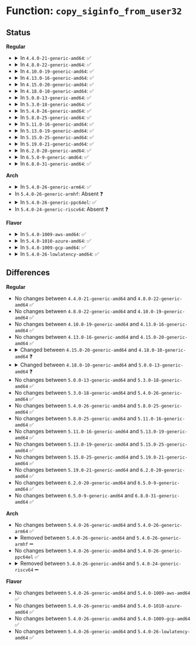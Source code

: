 # Function: <code>copy_siginfo_from_user32</code>

## Status
<b>Regular</b>
<ul>
<li>
<details>
<summary>In <code>4.4.0-21-generic-amd64</code>: ✅</summary>

```c
int copy_siginfo_from_user32(siginfo_t * to, compat_siginfo_t * from)
```

```json
{
  "name": "copy_siginfo_from_user32",
  "collision_type": "Unique Global",
  "inline_type": "No",
  "funcs": [
    {
      "addr": 18446744071579037552,
      "name": "copy_siginfo_from_user32",
      "external": true,
      "loc": "arch/x86/kernel/signal_compat.c:75",
      "file": "arch/x86/kernel/signal_compat.c",
      "inline": "seen, unknown",
      "caller_inline": [],
      "caller_func": [
        "kernel/ptrace.c:compat_ptrace_request",
        "kernel/signal.c:C_SYSC_rt_tgsigqueueinfo",
        "kernel/signal.c:C_SYSC_rt_sigqueueinfo"
      ]
    }
  ],
  "symbols": [
    {
      "addr": 18446744071579037552,
      "name": "copy_siginfo_from_user32",
      "section": ".text",
      "bind": "STB_GLOBAL",
      "size": 105
    }
  ]
}
```
</details>
</li>
<li>
<details>
<summary>In <code>4.8.0-22-generic-amd64</code>: ✅</summary>

```c
int copy_siginfo_from_user32(siginfo_t * to, compat_siginfo_t * from)
```

```json
{
  "name": "copy_siginfo_from_user32",
  "collision_type": "Unique Global",
  "inline_type": "No",
  "funcs": [
    {
      "addr": 18446744071579033648,
      "name": "copy_siginfo_from_user32",
      "external": true,
      "loc": "arch/x86/kernel/signal_compat.c:183",
      "file": "arch/x86/kernel/signal_compat.c",
      "inline": "seen, unknown",
      "caller_inline": [],
      "caller_func": [
        "kernel/ptrace.c:compat_ptrace_request",
        "kernel/signal.c:C_SYSC_rt_tgsigqueueinfo",
        "kernel/signal.c:C_SYSC_rt_sigqueueinfo"
      ]
    }
  ],
  "symbols": [
    {
      "addr": 18446744071579033648,
      "name": "copy_siginfo_from_user32",
      "section": ".text",
      "bind": "STB_GLOBAL",
      "size": 105
    }
  ]
}
```
</details>
</li>
<li>
<details>
<summary>In <code>4.10.0-19-generic-amd64</code>: ✅</summary>

```c
int copy_siginfo_from_user32(siginfo_t * to, compat_siginfo_t * from)
```

```json
{
  "name": "copy_siginfo_from_user32",
  "collision_type": "Unique Global",
  "inline_type": "No",
  "funcs": [
    {
      "addr": 18446744071579033376,
      "name": "copy_siginfo_from_user32",
      "external": true,
      "loc": "arch/x86/kernel/signal_compat.c:208",
      "file": "arch/x86/kernel/signal_compat.c",
      "inline": "seen, unknown",
      "caller_inline": [],
      "caller_func": [
        "kernel/ptrace.c:compat_ptrace_request",
        "kernel/signal.c:C_SYSC_rt_tgsigqueueinfo",
        "kernel/signal.c:C_SYSC_rt_sigqueueinfo"
      ]
    }
  ],
  "symbols": [
    {
      "addr": 18446744071579033376,
      "name": "copy_siginfo_from_user32",
      "section": ".text",
      "bind": "STB_GLOBAL",
      "size": 105
    }
  ]
}
```
</details>
</li>
<li>
<details>
<summary>In <code>4.13.0-16-generic-amd64</code>: ✅</summary>

```c
int copy_siginfo_from_user32(siginfo_t * to, compat_siginfo_t * from)
```

```json
{
  "name": "copy_siginfo_from_user32",
  "collision_type": "Unique Global",
  "inline_type": "No",
  "funcs": [
    {
      "addr": 18446744071579025808,
      "name": "copy_siginfo_from_user32",
      "external": true,
      "loc": "arch/x86/kernel/signal_compat.c:208",
      "file": "arch/x86/kernel/signal_compat.c",
      "inline": "seen, unknown",
      "caller_inline": [],
      "caller_func": [
        "kernel/ptrace.c:compat_ptrace_request",
        "kernel/signal.c:C_SYSC_rt_tgsigqueueinfo",
        "kernel/signal.c:C_SYSC_rt_sigqueueinfo"
      ]
    }
  ],
  "symbols": [
    {
      "addr": 18446744071579025808,
      "name": "copy_siginfo_from_user32",
      "section": ".text",
      "bind": "STB_GLOBAL",
      "size": 105
    }
  ]
}
```
</details>
</li>
<li>
<details>
<summary>In <code>4.15.0-20-generic-amd64</code>: ✅</summary>

```c
int copy_siginfo_from_user32(siginfo_t * to, compat_siginfo_t * from)
```

```json
{
  "name": "copy_siginfo_from_user32",
  "collision_type": "Unique Global",
  "inline_type": "No",
  "funcs": [
    {
      "addr": 18446744071579029248,
      "name": "copy_siginfo_from_user32",
      "external": true,
      "loc": "arch/x86/kernel/signal_compat.c:206",
      "file": "arch/x86/kernel/signal_compat.c",
      "inline": "seen, unknown",
      "caller_inline": [],
      "caller_func": [
        "kernel/ptrace.c:compat_ptrace_request",
        "kernel/signal.c:C_SYSC_rt_tgsigqueueinfo",
        "kernel/signal.c:C_SYSC_rt_sigqueueinfo"
      ]
    }
  ],
  "symbols": [
    {
      "addr": 18446744071579029248,
      "name": "copy_siginfo_from_user32",
      "section": ".text",
      "bind": "STB_GLOBAL",
      "size": 108
    }
  ]
}
```
</details>
</li>
<li>
<details>
<summary>In <code>4.18.0-10-generic-amd64</code>: ✅</summary>

```c
int copy_siginfo_from_user32(struct siginfo * to, const struct compat_siginfo * ufrom)
```

```json
{
  "name": "copy_siginfo_from_user32",
  "collision_type": "Unique Global",
  "inline_type": "No",
  "funcs": [
    {
      "addr": 18446744071579508480,
      "name": "copy_siginfo_from_user32",
      "external": true,
      "loc": "kernel/signal.c:2951",
      "file": "kernel/signal.c",
      "inline": "seen, unknown",
      "caller_inline": [],
      "caller_func": [
        "kernel/ptrace.c:compat_ptrace_request",
        "kernel/signal.c:__do_compat_sys_rt_tgsigqueueinfo",
        "kernel/signal.c:__do_compat_sys_rt_sigqueueinfo"
      ]
    }
  ],
  "symbols": [
    {
      "addr": 18446744071579508480,
      "name": "copy_siginfo_from_user32",
      "section": ".text",
      "bind": "STB_GLOBAL",
      "size": 461
    }
  ]
}
```
</details>
</li>
<li>
<details>
<summary>In <code>5.0.0-13-generic-amd64</code>: ✅</summary>

```c
int copy_siginfo_from_user32(struct kernel_siginfo * to, const struct compat_siginfo * ufrom)
```

```json
{
  "name": "copy_siginfo_from_user32",
  "collision_type": "Unique Global",
  "inline_type": "No",
  "funcs": [
    {
      "addr": 18446744071579544880,
      "name": "copy_siginfo_from_user32",
      "external": true,
      "loc": "kernel/signal.c:3285",
      "file": "kernel/signal.c",
      "inline": "seen, unknown",
      "caller_inline": [],
      "caller_func": [
        "kernel/ptrace.c:compat_ptrace_request"
      ]
    }
  ],
  "symbols": [
    {
      "addr": 18446744071579544880,
      "name": "copy_siginfo_from_user32",
      "section": ".text",
      "bind": "STB_GLOBAL",
      "size": 109
    }
  ]
}
```
</details>
</li>
<li>
<details>
<summary>In <code>5.3.0-18-generic-amd64</code>: ✅</summary>

```c
int copy_siginfo_from_user32(struct kernel_siginfo * to, const struct compat_siginfo * ufrom)
```

```json
{
  "name": "copy_siginfo_from_user32",
  "collision_type": "Unique Global",
  "inline_type": "No",
  "funcs": [
    {
      "addr": 18446744071579565504,
      "name": "copy_siginfo_from_user32",
      "external": true,
      "loc": "kernel/signal.c:3414",
      "file": "kernel/signal.c",
      "inline": "seen, unknown",
      "caller_inline": [],
      "caller_func": [
        "kernel/ptrace.c:compat_ptrace_request",
        "kernel/signal.c:copy_siginfo_from_user_any"
      ]
    }
  ],
  "symbols": [
    {
      "addr": 18446744071579565504,
      "name": "copy_siginfo_from_user32",
      "section": ".text",
      "bind": "STB_GLOBAL",
      "size": 111
    }
  ]
}
```
</details>
</li>
<li>
<details>
<summary>In <code>5.4.0-26-generic-amd64</code>: ✅</summary>

```c
int copy_siginfo_from_user32(struct kernel_siginfo * to, const struct compat_siginfo * ufrom)
```

```json
{
  "name": "copy_siginfo_from_user32",
  "collision_type": "Unique Global",
  "inline_type": "No",
  "funcs": [
    {
      "addr": 18446744071579591648,
      "name": "copy_siginfo_from_user32",
      "external": true,
      "loc": "kernel/signal.c:3419",
      "file": "kernel/signal.c",
      "inline": "seen, unknown",
      "caller_inline": [],
      "caller_func": [
        "kernel/ptrace.c:compat_ptrace_request",
        "kernel/signal.c:copy_siginfo_from_user_any"
      ]
    }
  ],
  "symbols": [
    {
      "addr": 18446744071579591648,
      "name": "copy_siginfo_from_user32",
      "section": ".text",
      "bind": "STB_GLOBAL",
      "size": 111
    }
  ]
}
```
</details>
</li>
<li>
<details>
<summary>In <code>5.8.0-25-generic-amd64</code>: ✅</summary>

```c
int copy_siginfo_from_user32(struct kernel_siginfo * to, const struct compat_siginfo * ufrom)
```

```json
{
  "name": "copy_siginfo_from_user32",
  "collision_type": "Unique Global",
  "inline_type": "No",
  "funcs": [
    {
      "addr": 18446744071579624992,
      "name": "copy_siginfo_from_user32",
      "external": true,
      "loc": "kernel/signal.c:3437",
      "file": "kernel/signal.c",
      "inline": "seen, unknown",
      "caller_inline": [],
      "caller_func": [
        "kernel/ptrace.c:compat_ptrace_request",
        "kernel/signal.c:__do_sys_pidfd_send_signal"
      ]
    }
  ],
  "symbols": [
    {
      "addr": 18446744071579624992,
      "name": "copy_siginfo_from_user32",
      "section": ".text",
      "bind": "STB_GLOBAL",
      "size": 106
    }
  ]
}
```
</details>
</li>
<li>
<details>
<summary>In <code>5.11.0-16-generic-amd64</code>: ✅</summary>

```c
int copy_siginfo_from_user32(struct kernel_siginfo * to, const struct compat_siginfo * ufrom)
```

```json
{
  "name": "copy_siginfo_from_user32",
  "collision_type": "Unique Global",
  "inline_type": "No",
  "funcs": [
    {
      "addr": 18446744071579605280,
      "name": "copy_siginfo_from_user32",
      "external": true,
      "loc": "kernel/signal.c:3457",
      "file": "kernel/signal.c",
      "inline": "seen, unknown",
      "caller_inline": [],
      "caller_func": [
        "kernel/ptrace.c:compat_ptrace_request",
        "kernel/signal.c:__do_sys_pidfd_send_signal"
      ]
    }
  ],
  "symbols": [
    {
      "addr": 18446744071579605280,
      "name": "copy_siginfo_from_user32",
      "section": ".text",
      "bind": "STB_GLOBAL",
      "size": 106
    }
  ]
}
```
</details>
</li>
<li>
<details>
<summary>In <code>5.13.0-19-generic-amd64</code>: ✅</summary>

```c
int copy_siginfo_from_user32(struct kernel_siginfo * to, const struct compat_siginfo * ufrom)
```

```json
{
  "name": "copy_siginfo_from_user32",
  "collision_type": "Unique Global",
  "inline_type": "No",
  "funcs": [
    {
      "addr": 18446744071579611408,
      "name": "copy_siginfo_from_user32",
      "external": true,
      "loc": "kernel/signal.c:3479",
      "file": "kernel/signal.c",
      "inline": "seen, unknown",
      "caller_inline": [],
      "caller_func": [
        "kernel/ptrace.c:compat_ptrace_request",
        "kernel/signal.c:__do_sys_pidfd_send_signal"
      ]
    }
  ],
  "symbols": [
    {
      "addr": 18446744071579611408,
      "name": "copy_siginfo_from_user32",
      "section": ".text",
      "bind": "STB_GLOBAL",
      "size": 106
    }
  ]
}
```
</details>
</li>
<li>
<details>
<summary>In <code>5.15.0-25-generic-amd64</code>: ✅</summary>

```c
int copy_siginfo_from_user32(struct kernel_siginfo * to, const struct compat_siginfo * ufrom)
```

```json
{
  "name": "copy_siginfo_from_user32",
  "collision_type": "Unique Global",
  "inline_type": "No",
  "funcs": [
    {
      "addr": 18446744071579687456,
      "name": "copy_siginfo_from_user32",
      "external": true,
      "loc": "kernel/signal.c:3567",
      "file": "kernel/signal.c",
      "inline": "seen, unknown",
      "caller_inline": [],
      "caller_func": [
        "kernel/ptrace.c:compat_ptrace_request",
        "kernel/signal.c:__do_sys_pidfd_send_signal"
      ]
    }
  ],
  "symbols": [
    {
      "addr": 18446744071579687456,
      "name": "copy_siginfo_from_user32",
      "section": ".text",
      "bind": "STB_GLOBAL",
      "size": 106
    }
  ]
}
```
</details>
</li>
<li>
<details>
<summary>In <code>5.19.0-21-generic-amd64</code>: ✅</summary>

```c
int copy_siginfo_from_user32(struct kernel_siginfo * to, const struct compat_siginfo * ufrom)
```

```json
{
  "name": "copy_siginfo_from_user32",
  "collision_type": "Unique Global",
  "inline_type": "No",
  "funcs": [
    {
      "addr": 18446744071579786112,
      "name": "copy_siginfo_from_user32",
      "external": true,
      "loc": "kernel/signal.c:3549",
      "file": "kernel/signal.c",
      "inline": "seen, unknown",
      "caller_inline": [],
      "caller_func": [
        "kernel/ptrace.c:compat_ptrace_request",
        "kernel/signal.c:__do_sys_pidfd_send_signal"
      ]
    }
  ],
  "symbols": [
    {
      "addr": 18446744071579786112,
      "name": "copy_siginfo_from_user32",
      "section": ".text",
      "bind": "STB_GLOBAL",
      "size": 135
    }
  ]
}
```
</details>
</li>
<li>
<details>
<summary>In <code>6.2.0-20-generic-amd64</code>: ✅</summary>

```c
int copy_siginfo_from_user32(struct kernel_siginfo * to, const struct compat_siginfo * ufrom)
```

```json
{
  "name": "copy_siginfo_from_user32",
  "collision_type": "Unique Global",
  "inline_type": "No",
  "funcs": [
    {
      "addr": 18446744071579920176,
      "name": "copy_siginfo_from_user32",
      "external": true,
      "loc": "kernel/signal.c:3551",
      "file": "kernel/signal.c",
      "inline": "seen, unknown",
      "caller_inline": [],
      "caller_func": [
        "kernel/ptrace.c:compat_ptrace_request",
        "kernel/signal.c:__do_sys_pidfd_send_signal"
      ]
    }
  ],
  "symbols": [
    {
      "addr": 18446744071579920176,
      "name": "copy_siginfo_from_user32",
      "section": ".text",
      "bind": "STB_GLOBAL",
      "size": 135
    }
  ]
}
```
</details>
</li>
<li>
<details>
<summary>In <code>6.5.0-9-generic-amd64</code>: ✅</summary>

```c
int copy_siginfo_from_user32(struct kernel_siginfo * to, const struct compat_siginfo * ufrom)
```

```json
{
  "name": "copy_siginfo_from_user32",
  "collision_type": "Unique Global",
  "inline_type": "No",
  "funcs": [
    {
      "addr": 18446744071579970080,
      "name": "copy_siginfo_from_user32",
      "external": true,
      "loc": "kernel/signal.c:3575",
      "file": "kernel/signal.c",
      "inline": "seen, unknown",
      "caller_inline": [],
      "caller_func": [
        "kernel/ptrace.c:compat_ptrace_request",
        "kernel/signal.c:__do_sys_pidfd_send_signal"
      ]
    }
  ],
  "symbols": [
    {
      "addr": 18446744071579970080,
      "name": "copy_siginfo_from_user32",
      "section": ".text",
      "bind": "STB_GLOBAL",
      "size": 135
    }
  ]
}
```
</details>
</li>
<li>
<details>
<summary>In <code>6.8.0-31-generic-amd64</code>: ✅</summary>

```c
int copy_siginfo_from_user32(struct kernel_siginfo * to, const struct compat_siginfo * ufrom)
```

```json
{
  "name": "copy_siginfo_from_user32",
  "collision_type": "Unique Global",
  "inline_type": "No",
  "funcs": [
    {
      "addr": 18446744071580009488,
      "name": "copy_siginfo_from_user32",
      "external": true,
      "loc": "kernel/signal.c:3586",
      "file": "kernel/signal.c",
      "inline": "seen, unknown",
      "caller_inline": [],
      "caller_func": [
        "kernel/ptrace.c:compat_ptrace_request",
        "kernel/signal.c:__do_sys_pidfd_send_signal"
      ]
    }
  ],
  "symbols": [
    {
      "addr": 18446744071580009488,
      "name": "copy_siginfo_from_user32",
      "section": ".text",
      "bind": "STB_GLOBAL",
      "size": 135
    }
  ]
}
```
</details>
</li>
</ul>
<b>Arch</b>
<ul>
<li>
<details>
<summary>In <code>5.4.0-26-generic-arm64</code>: ✅</summary>

```c
int copy_siginfo_from_user32(struct kernel_siginfo * to, const struct compat_siginfo * ufrom)
```

```json
{
  "name": "copy_siginfo_from_user32",
  "collision_type": "Unique Global",
  "inline_type": "No",
  "funcs": [
    {
      "addr": 18446603336490755680,
      "name": "copy_siginfo_from_user32",
      "external": true,
      "loc": "kernel/signal.c:3419",
      "file": "kernel/signal.c",
      "inline": "seen, unknown",
      "caller_inline": [],
      "caller_func": [
        "kernel/ptrace.c:compat_ptrace_request",
        "kernel/signal.c:__arm64_sys_pidfd_send_signal"
      ]
    }
  ],
  "symbols": [
    {
      "addr": 18446603336490755680,
      "name": "copy_siginfo_from_user32",
      "section": ".text",
      "bind": "STB_GLOBAL",
      "size": 428
    }
  ]
}
```
</details>
</li>
<li>
In <code>5.4.0-26-generic-armhf</code>: Absent ❓
</li>
<li>
<details>
<summary>In <code>5.4.0-26-generic-ppc64el</code>: ✅</summary>

```c
int copy_siginfo_from_user32(struct kernel_siginfo * to, const struct compat_siginfo * ufrom)
```

```json
{
  "name": "copy_siginfo_from_user32",
  "collision_type": "Unique Global",
  "inline_type": "No",
  "funcs": [
    {
      "addr": 13835058055283581280,
      "name": "copy_siginfo_from_user32",
      "external": true,
      "loc": "kernel/signal.c:3419",
      "file": "kernel/signal.c",
      "inline": "seen, unknown",
      "caller_inline": [],
      "caller_func": [
        "kernel/ptrace.c:compat_ptrace_request",
        "kernel/signal.c:__se_sys_pidfd_send_signal"
      ]
    }
  ],
  "symbols": [
    {
      "addr": 13835058055283581280,
      "name": "copy_siginfo_from_user32",
      "section": ".text",
      "bind": "STB_GLOBAL",
      "size": 144
    }
  ]
}
```
</details>
</li>
<li>
In <code>5.4.0-24-generic-riscv64</code>: Absent ❓
</li>
</ul>
<b>Flavor</b>
<ul>
<li>
<details>
<summary>In <code>5.4.0-1009-aws-amd64</code>: ✅</summary>

```c
int copy_siginfo_from_user32(struct kernel_siginfo * to, const struct compat_siginfo * ufrom)
```

```json
{
  "name": "copy_siginfo_from_user32",
  "collision_type": "Unique Global",
  "inline_type": "No",
  "funcs": [
    {
      "addr": 18446744071579567952,
      "name": "copy_siginfo_from_user32",
      "external": true,
      "loc": "kernel/signal.c:3419",
      "file": "kernel/signal.c",
      "inline": "seen, unknown",
      "caller_inline": [],
      "caller_func": [
        "kernel/ptrace.c:compat_ptrace_request",
        "kernel/signal.c:copy_siginfo_from_user_any"
      ]
    }
  ],
  "symbols": [
    {
      "addr": 18446744071579567952,
      "name": "copy_siginfo_from_user32",
      "section": ".text",
      "bind": "STB_GLOBAL",
      "size": 111
    }
  ]
}
```
</details>
</li>
<li>
<details>
<summary>In <code>5.4.0-1010-azure-amd64</code>: ✅</summary>

```c
int copy_siginfo_from_user32(struct kernel_siginfo * to, const struct compat_siginfo * ufrom)
```

```json
{
  "name": "copy_siginfo_from_user32",
  "collision_type": "Unique Global",
  "inline_type": "No",
  "funcs": [
    {
      "addr": 18446744071579496560,
      "name": "copy_siginfo_from_user32",
      "external": true,
      "loc": "kernel/signal.c:3419",
      "file": "kernel/signal.c",
      "inline": "seen, unknown",
      "caller_inline": [],
      "caller_func": [
        "kernel/ptrace.c:compat_ptrace_request",
        "kernel/signal.c:copy_siginfo_from_user_any"
      ]
    }
  ],
  "symbols": [
    {
      "addr": 18446744071579496560,
      "name": "copy_siginfo_from_user32",
      "section": ".text",
      "bind": "STB_GLOBAL",
      "size": 111
    }
  ]
}
```
</details>
</li>
<li>
<details>
<summary>In <code>5.4.0-1009-gcp-amd64</code>: ✅</summary>

```c
int copy_siginfo_from_user32(struct kernel_siginfo * to, const struct compat_siginfo * ufrom)
```

```json
{
  "name": "copy_siginfo_from_user32",
  "collision_type": "Unique Global",
  "inline_type": "No",
  "funcs": [
    {
      "addr": 18446744071579565232,
      "name": "copy_siginfo_from_user32",
      "external": true,
      "loc": "kernel/signal.c:3419",
      "file": "kernel/signal.c",
      "inline": "seen, unknown",
      "caller_inline": [],
      "caller_func": [
        "kernel/ptrace.c:compat_ptrace_request",
        "kernel/signal.c:copy_siginfo_from_user_any"
      ]
    }
  ],
  "symbols": [
    {
      "addr": 18446744071579565232,
      "name": "copy_siginfo_from_user32",
      "section": ".text",
      "bind": "STB_GLOBAL",
      "size": 111
    }
  ]
}
```
</details>
</li>
<li>
<details>
<summary>In <code>5.4.0-26-lowlatency-amd64</code>: ✅</summary>

```c
int copy_siginfo_from_user32(struct kernel_siginfo * to, const struct compat_siginfo * ufrom)
```

```json
{
  "name": "copy_siginfo_from_user32",
  "collision_type": "Unique Global",
  "inline_type": "No",
  "funcs": [
    {
      "addr": 18446744071579598720,
      "name": "copy_siginfo_from_user32",
      "external": true,
      "loc": "kernel/signal.c:3419",
      "file": "kernel/signal.c",
      "inline": "seen, unknown",
      "caller_inline": [],
      "caller_func": [
        "kernel/ptrace.c:compat_ptrace_request",
        "kernel/signal.c:copy_siginfo_from_user_any"
      ]
    }
  ],
  "symbols": [
    {
      "addr": 18446744071579598720,
      "name": "copy_siginfo_from_user32",
      "section": ".text",
      "bind": "STB_GLOBAL",
      "size": 111
    }
  ]
}
```
</details>
</li>
</ul>

## Differences
<b>Regular</b>
<ul>
<li>
No changes between <code>4.4.0-21-generic-amd64</code> and <code>4.8.0-22-generic-amd64</code> ✅
</li>
<li>
No changes between <code>4.8.0-22-generic-amd64</code> and <code>4.10.0-19-generic-amd64</code> ✅
</li>
<li>
No changes between <code>4.10.0-19-generic-amd64</code> and <code>4.13.0-16-generic-amd64</code> ✅
</li>
<li>
No changes between <code>4.13.0-16-generic-amd64</code> and <code>4.15.0-20-generic-amd64</code> ✅
</li>
<li>
<details>
<summary>Changed between <code>4.15.0-20-generic-amd64</code> and <code>4.18.0-10-generic-amd64</code> ❓</summary>
<ul>
<li>
<b>Param added. </b>
<code>const struct compat_siginfo * ufrom</code>
</li>
<li>
<b>Param removed. </b>
<code>compat_siginfo_t * from</code>
</li>
<li>
<b>Param type changed. </b>
<code>siginfo_t * to</code> ➡️ <code>struct siginfo * to</code>
</li>
</ul>
</details>
</li>
<li>
<details>
<summary>Changed between <code>4.18.0-10-generic-amd64</code> and <code>5.0.0-13-generic-amd64</code> ❓</summary>
<ul>
<li>
<b>Param type changed. </b>
<code>struct siginfo * to</code> ➡️ <code>struct kernel_siginfo * to</code>
</li>
</ul>
</details>
</li>
<li>
No changes between <code>5.0.0-13-generic-amd64</code> and <code>5.3.0-18-generic-amd64</code> ✅
</li>
<li>
No changes between <code>5.3.0-18-generic-amd64</code> and <code>5.4.0-26-generic-amd64</code> ✅
</li>
<li>
No changes between <code>5.4.0-26-generic-amd64</code> and <code>5.8.0-25-generic-amd64</code> ✅
</li>
<li>
No changes between <code>5.8.0-25-generic-amd64</code> and <code>5.11.0-16-generic-amd64</code> ✅
</li>
<li>
No changes between <code>5.11.0-16-generic-amd64</code> and <code>5.13.0-19-generic-amd64</code> ✅
</li>
<li>
No changes between <code>5.13.0-19-generic-amd64</code> and <code>5.15.0-25-generic-amd64</code> ✅
</li>
<li>
No changes between <code>5.15.0-25-generic-amd64</code> and <code>5.19.0-21-generic-amd64</code> ✅
</li>
<li>
No changes between <code>5.19.0-21-generic-amd64</code> and <code>6.2.0-20-generic-amd64</code> ✅
</li>
<li>
No changes between <code>6.2.0-20-generic-amd64</code> and <code>6.5.0-9-generic-amd64</code> ✅
</li>
<li>
No changes between <code>6.5.0-9-generic-amd64</code> and <code>6.8.0-31-generic-amd64</code> ✅
</li>
</ul>
<b>Arch</b>
<ul>
<li>
No changes between <code>5.4.0-26-generic-amd64</code> and <code>5.4.0-26-generic-arm64</code> ✅
</li>
<li>
<details>
<summary>Removed between <code>5.4.0-26-generic-amd64</code> and <code>5.4.0-26-generic-armhf</code> ➖</summary>

```c
int copy_siginfo_from_user32(struct kernel_siginfo * to, const struct compat_siginfo * ufrom)
```
</details>
</li>
<li>
No changes between <code>5.4.0-26-generic-amd64</code> and <code>5.4.0-26-generic-ppc64el</code> ✅
</li>
<li>
<details>
<summary>Removed between <code>5.4.0-26-generic-amd64</code> and <code>5.4.0-24-generic-riscv64</code> ➖</summary>

```c
int copy_siginfo_from_user32(struct kernel_siginfo * to, const struct compat_siginfo * ufrom)
```
</details>
</li>
</ul>
<b>Flavor</b>
<ul>
<li>
No changes between <code>5.4.0-26-generic-amd64</code> and <code>5.4.0-1009-aws-amd64</code> ✅
</li>
<li>
No changes between <code>5.4.0-26-generic-amd64</code> and <code>5.4.0-1010-azure-amd64</code> ✅
</li>
<li>
No changes between <code>5.4.0-26-generic-amd64</code> and <code>5.4.0-1009-gcp-amd64</code> ✅
</li>
<li>
No changes between <code>5.4.0-26-generic-amd64</code> and <code>5.4.0-26-lowlatency-amd64</code> ✅
</li>
</ul>
